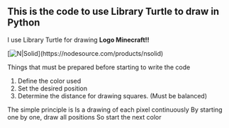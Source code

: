 This is the code to use Library Turtle to draw in Python
---------------------------------------------------------
I use Library Turtle for drawing **Logo Minecraft!!**

[![N|Solid]([https://cldup.com/dTxpPi9lDf.thumb.png](https://cdn.freebiesupply.com/logos/large/2x/minecraft-1-logo-png-transparent.png))](https://nodesource.com/products/nsolid)

Things that must be prepared before starting to write the code
1. Define the color used
2. Set the desired position
3. Determine the distance for drawing squares. (Must be balanced)

The simple principle is
Is a drawing of each pixel continuously By starting one by one, draw all positions So start the next color
